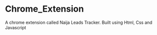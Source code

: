 # Chrome_Extension
A chrome extension called Naija Leads Tracker. Built using Html, Css and Javascript

